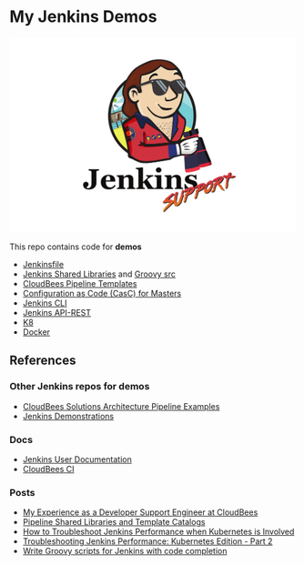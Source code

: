 # My Jenkins Demos

![](img/baywatch/Jenkins_Support_Baywatch.png)

This repo contains code for **demos**

* [Jenkinsfile](resources/pipelines)
* [Jenkins Shared Libraries](vars) and [Groovy src](src)
* [CloudBees Pipeline Templates](templates)
* [Configuration as Code (CasC) for Masters](resources/casc)
* [Jenkins CLI](resources/cli)
* [Jenkins API-REST](resources/rest-api)
* [K8](resources/k8s)
* [Docker](resources/docker)

## References

### Other Jenkins repos for demos

* [CloudBees Solutions Architecture Pipeline Examples](https://github.com/beedemo)
* [Jenkins Demonstrations](https://github.com/jenkins-demo)

### Docs

* [Jenkins User Documentation](https://www.jenkins.io/doc/)
* [CloudBees CI](https://docs.cloudbees.com/docs/cloudbees-ci/latest/)

### Posts

* [My Experience as a Developer Support Engineer at CloudBees](https://www.cloudbees.com/blog/my-experience-developer-support-engineer-cloudbees)
* [Pipeline Shared Libraries and Template Catalogs](https://www.cloudbees.com/blog/pipeline-as-code)
* [How to Troubleshoot Jenkins Performance when Kubernetes is Involved](https://www.cloudbees.com/blog/apm-tools-jenkins-performance)
* [Troubleshooting Jenkins Performance: Kubernetes Edition - Part 2](https://www.cloudbees.com/blog/application-performance-monitoring-tools)
* [Write Groovy scripts for Jenkins with code completion](https://www.mdoninger.de/2011/11/07/write-groovy-scripts-for-jenkins-with-code-completion.html)